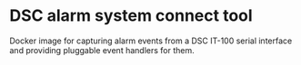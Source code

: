 DSC alarm system connect tool
=

Docker image for capturing alarm events from a DSC IT-100 serial interface and
providing pluggable event handlers for them.
